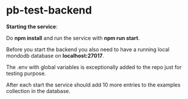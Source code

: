 # pb-test-backend

**Starting the service**: 

Do <strong>npm install</strong> and run the service with <strong>npm run start</strong>.

Before you start the backend you also need to have a running local mondodb database on <strong>localhost:27017</strong>.

The .env with global variables is exceptionally added to the repo just for testing purpose.

After each start the service should add 10 more entries to the examples collection in the database.